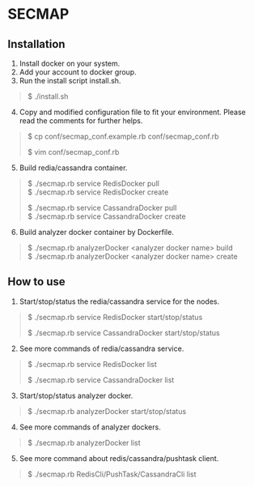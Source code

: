 # SECMAP

## Installation

1. Install docker on your system.  
2. Add your account to docker group.
3. Run the install script install.sh.
  > $ ./install.sh  

4. Copy and modified configuration file to fit your environment. Please read the comments for further helps.
  > $ cp conf/secmap_conf.example.rb conf/secmap_conf.rb  
  >
  > $ vim conf/secmap_conf.rb  

5. Build redia/cassandra container.
  > $ ./secmap.rb service RedisDocker pull  
  > $ ./secmap.rb service RedisDocker create  
  >
  > $ ./secmap.rb service CassandraDocker pull  
  > $ ./secmap.rb service CassandraDocker create  

6. Build analyzer docker container by Dockerfile.
  > $ ./secmap.rb analyzerDocker \<analyzer docker name\> build  
  > $ ./secmap.rb analyzerDocker \<analyzer docker name\> create

## How to use
  
1. Start/stop/status the redia/cassandra service for the nodes.
  > $ ./secmap.rb service RedisDocker start/stop/status  
  >
  > $ ./secmap.rb service CassandraDocker start/stop/status  

2. See more commands of redia/cassandra service.
  > $ ./secmap.rb service RedisDocker list  
  >
  > $ ./secmap.rb service CassandraDocker list  

3. Start/stop/status analyzer docker.
  > $ ./secmap.rb analyzerDocker <analyzer docker name> start/stop/status  

4. See more commands of analyzer dockers.
  > $ ./secmap.rb analyzerDocker <analyzer docker name> list  

5. See more command about redis/cassandra/pushtask client.
  > $ ./secmap.rb RedisCli/PushTask/CassandraCli list  

